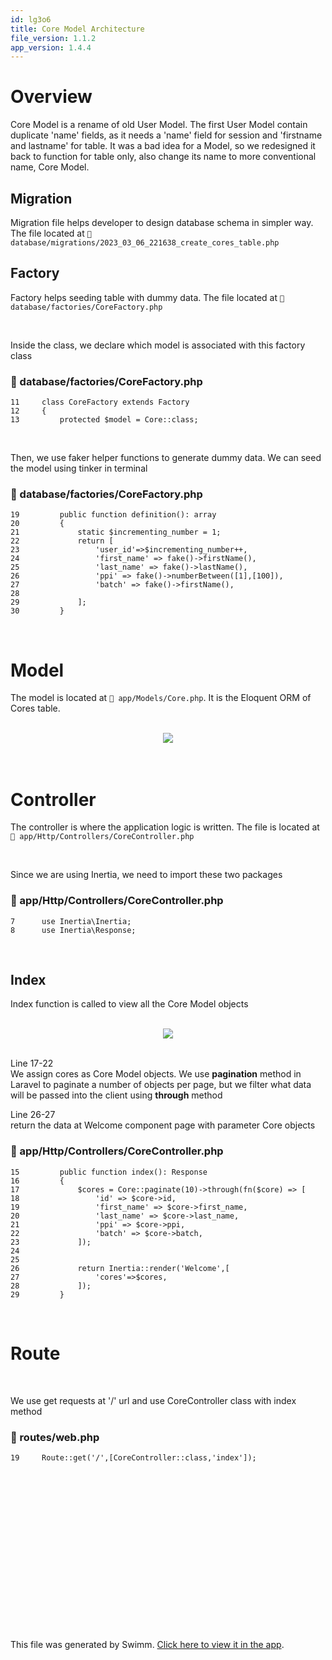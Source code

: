 ```yaml
---
id: lg3o6
title: Core Model Architecture
file_version: 1.1.2
app_version: 1.4.4
---
```


# Overview

Core Model is a rename of old User Model. The first User Model contain duplicate 'name' fields, as it needs a 'name' field for session and 'firstname and lastname' for table. It was a bad idea for a Model, so we redesigned it back to function for table only, also change its name to more conventional name, Core Model.

## Migration

Migration file helps developer to design database schema in simpler way. The file located at `📄 database/migrations/2023_03_06_221638_create_cores_table.php`

## Factory

Factory helps seeding table with dummy data. The file located at `📄 database/factories/CoreFactory.php`

<br/>

Inside the class, we declare which model is associated with this factory class
<!-- NOTE-swimm-snippet: the lines below link your snippet to Swimm -->
### 📄 database/factories/CoreFactory.php
```hack
11     class CoreFactory extends Factory
12     {
13         protected $model = Core::class;
```

<br/>

Then, we use faker helper functions to generate dummy data. We can seed the model using tinker in terminal
<!-- NOTE-swimm-snippet: the lines below link your snippet to Swimm -->
### 📄 database/factories/CoreFactory.php
```hack
19         public function definition(): array
20         {
21             static $incrementing_number = 1;
22             return [
23                 'user_id'=>$incrementing_number++,
24                 'first_name' => fake()->firstName(),
25                 'last_name' => fake()->lastName(),
26                 'ppi' => fake()->numberBetween([1],[100]),
27                 'batch' => fake()->firstName(),
28     
29             ];
30         }
```

<br/>

# Model

The model is located at `📄 app/Models/Core.php`. It is the Eloquent ORM of Cores table.

<br/>

<div align="center"><img src="https://firebasestorage.googleapis.com/v0/b/swimmio-content/o/repositories%2FZ2l0aHViJTNBJTNBaW1wcm9mZGJ2dWUlM0ElM0FtZGF6cmlu%2Fd6c08508-1758-40a6-8642-a9d200b4fd42.png?alt=media&token=bc5e7e32-f763-4b5e-b988-bc2d8a216b22" style="width:'100%'"/></div>

<br/>

<br/>

# Controller

The controller is where the application logic is written. The file is located at `📄 app/Http/Controllers/CoreController.php`

<br/>

Since we are using Inertia, we need to import these two packages
<!-- NOTE-swimm-snippet: the lines below link your snippet to Swimm -->
### 📄 app/Http/Controllers/CoreController.php
```hack
7      use Inertia\Inertia;
8      use Inertia\Response;
```

<br/>

## Index

Index function is called to view all the Core Model objects

<br/>

<div align="center"><img src="https://firebasestorage.googleapis.com/v0/b/swimmio-content/o/repositories%2FZ2l0aHViJTNBJTNBaW1wcm9mZGJ2dWUlM0ElM0FtZGF6cmlu%2F12a093ae-9ec3-4b30-9e12-7691be8de54f.png?alt=media&token=47a06a52-291b-44e5-a259-c4830c6fd1a7" style="width:'100%'"/></div>

<br/>

Line 17-22<br/>
We assign cores as Core Model objects. We use **pagination** method in Laravel to paginate a number of objects per page, but we filter what data will be passed into the client using **through** method

Line 26-27<br/>
return the data at Welcome component page with parameter Core objects
<!-- NOTE-swimm-snippet: the lines below link your snippet to Swimm -->
### 📄 app/Http/Controllers/CoreController.php
```hack
15         public function index(): Response
16         {
17             $cores = Core::paginate(10)->through(fn($core) => [
18                 'id' => $core->id,
19                 'first_name' => $core->first_name,
20                 'last_name' => $core->last_name,
21                 'ppi' => $core->ppi,
22                 'batch' => $core->batch,
23             ]);
24     
25     
26             return Inertia::render('Welcome',[
27                 'cores'=>$cores,
28             ]);
29         }
```

<br/>

# Route

<br/>

We use get requests at '/' url and use CoreController class with index method
<!-- NOTE-swimm-snippet: the lines below link your snippet to Swimm -->
### 📄 routes/web.php
```hack
19     Route::get('/',[CoreController::class,'index']);
```

<br/>

<br/>

<br/>

<br/>

<br/>

<br/>

<br/>

<br/>

<br/>

<br/>

<br/>

<br/>

<br/>

<br/>

<br/>

This file was generated by Swimm. [Click here to view it in the app](/repos/Z2l0aHViJTNBJTNBaW1wcm9mZGJ2dWUlM0ElM0FtZGF6cmlu/docs/lg3o6).

